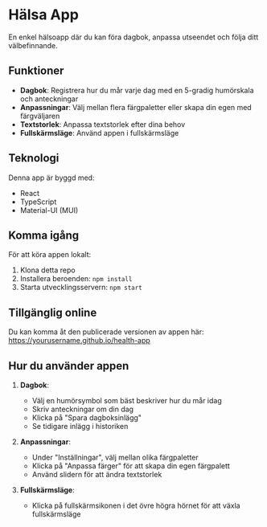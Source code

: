 # Hälsa App

En enkel hälsoapp där du kan föra dagbok, anpassa utseendet och följa ditt välbefinnande.

## Funktioner

- **Dagbok**: Registrera hur du mår varje dag med en 5-gradig humörskala och anteckningar
- **Anpassningar**: Välj mellan flera färgpaletter eller skapa din egen med färgväljaren
- **Textstorlek**: Anpassa textstorlek efter dina behov
- **Fullskärmsläge**: Använd appen i fullskärmsläge

## Teknologi

Denna app är byggd med:
- React
- TypeScript
- Material-UI (MUI) 

## Komma igång

För att köra appen lokalt:

1. Klona detta repo
2. Installera beroenden: `npm install`
3. Starta utvecklingsservern: `npm start`

## Tillgänglig online

Du kan komma åt den publicerade versionen av appen här: https://yourusername.github.io/health-app

## Hur du använder appen

1. **Dagbok**: 
   - Välj en humörsymbol som bäst beskriver hur du mår idag
   - Skriv anteckningar om din dag
   - Klicka på "Spara dagboksinlägg"
   - Se tidigare inlägg i historiken

2. **Anpassningar**:
   - Under "Inställningar", välj mellan olika färgpaletter
   - Klicka på "Anpassa färger" för att skapa din egen färgpalett
   - Använd slidern för att ändra textstorlek

3. **Fullskärmsläge**:
   - Klicka på fullskärmsikonen i det övre högra hörnet för att växla fullskärmsläge
